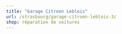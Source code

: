 ```yaml
---
title: "Garage Citroen Leblois"
url: /strasbourg/garage-citroen-leblois-3/
shop: réparation de voitures
---
```

